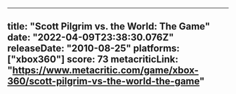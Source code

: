 
---
title: "Scott Pilgrim vs. the World: The Game"
date: "2022-04-09T23:38:30.076Z"
releaseDate: "2010-08-25"
platforms: ["xbox360"]
score: 73
metacriticLink: "https://www.metacritic.com/game/xbox-360/scott-pilgrim-vs-the-world-the-game"
---
